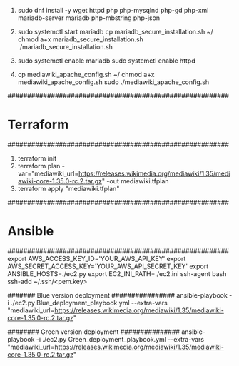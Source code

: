 1. sudo dnf install -y wget httpd php php-mysqlnd php-gd php-xml mariadb-server mariadb php-mbstring php-json

2. sudo systemctl start mariadb
   cp mariadb_secure_installation.sh ~/
   chmod a+x mariadb_secure_installation.sh
   ./mariadb_secure_installation.sh <rootpass> <wikipass>

3. sudo systemctl enable mariadb
   sudo systemctl enable httpd   

4. cp mediawiki_apache_config.sh ~/
    chmod a+x mediawiki_apache_config.sh
    sudo ./mediawiki_apache_config.sh

########################################################
# Terraform
########################################################

1. terraform init
2.  terraform plan -var="mediawiki_url=https://releases.wikimedia.org/mediawiki/1.35/mediawiki-core-1.35.0-rc.2.tar.gz" -out mediawiki.tfplan  
3.  terraform apply "mediawiki.tfplan"

########################################################   
# Ansible
######################################################## 
export AWS_ACCESS_KEY_ID='YOUR_AWS_API_KEY'
export AWS_SECRET_ACCESS_KEY='YOUR_AWS_API_SECRET_KEY'
export ANSIBLE_HOSTS=./ec2.py 
export EC2_INI_PATH=./ec2.ini
ssh-agent bash
ssh-add ~/.ssh/<pem.key>


####### Blue version deployment ################
ansible-playbook -i ./ec2.py Blue_deployment_playbook.yml --extra-vars "mediawiki_url=https://releases.wikimedia.org/mediawiki/1.35/mediawiki-core-1.35.0-rc.2.tar.gz"

######## Green version deployment ###############
ansible-playbook -i ./ec2.py Green_deployment_playbook.yml --extra-vars "mediawiki_url=https://releases.wikimedia.org/mediawiki/1.35/mediawiki-core-1.35.0-rc.2.tar.gz"




